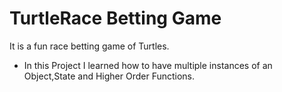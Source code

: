 # TurtleRace Betting Game
It is a fun race betting game of Turtles.

- In this Project I learned how to have multiple instances of an Object,State and Higher Order Functions.
